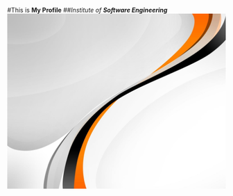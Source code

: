 #This is **My Profile**
##*Institute of **Software Engineering***
![Image of Yaktocat](assets/images/pck.jpg)
